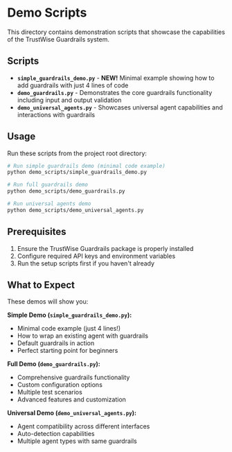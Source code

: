 # Demo Scripts

This directory contains demonstration scripts that showcase the capabilities of the TrustWise Guardrails system.

## Scripts

- **`simple_guardrails_demo.py`** - **NEW!** Minimal example showing how to add guardrails with just 4 lines of code
- **`demo_guardrails.py`** - Demonstrates the core guardrails functionality including input and output validation
- **`demo_universal_agents.py`** - Showcases universal agent capabilities and interactions with guardrails

## Usage

Run these scripts from the project root directory:

```bash
# Run simple guardrails demo (minimal code example)
python demo_scripts/simple_guardrails_demo.py

# Run full guardrails demo
python demo_scripts/demo_guardrails.py

# Run universal agents demo
python demo_scripts/demo_universal_agents.py
```

## Prerequisites

1. Ensure the TrustWise Guardrails package is properly installed
2. Configure required API keys and environment variables
3. Run the setup scripts first if you haven't already

## What to Expect

These demos will show you:

**Simple Demo (`simple_guardrails_demo.py`):**
- Minimal code example (just 4 lines!)
- How to wrap an existing agent with guardrails
- Default guardrails in action
- Perfect starting point for beginners

**Full Demo (`demo_guardrails.py`):**
- Comprehensive guardrails functionality
- Custom configuration options
- Multiple test scenarios
- Advanced features and customization

**Universal Demo (`demo_universal_agents.py`):**
- Agent compatibility across different interfaces
- Auto-detection capabilities
- Multiple agent types with same guardrails 